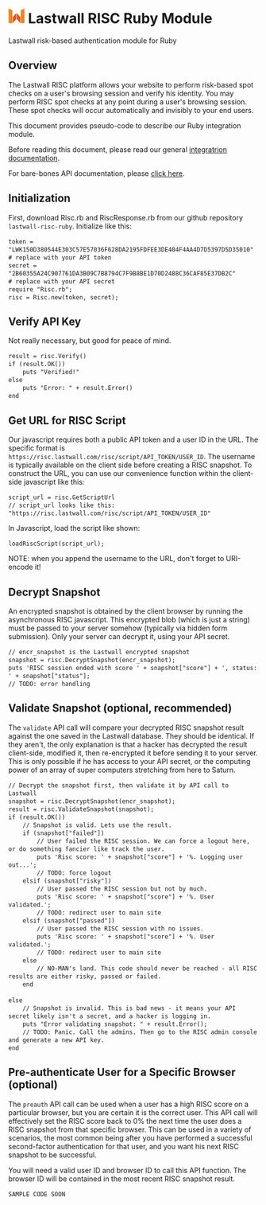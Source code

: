 # ![Lastwall Logo](logo.png) Lastwall RISC Ruby Module

Lastwall risk-based authentication module for Ruby

## Overview

The Lastwall RISC platform allows your website to perform risk-based spot checks on a user's browsing session and verify his identity. You may perform RISC spot checks at any point during a user's browsing session. These spot checks will occur automatically and invisibly to your end users.

This document provides pseudo-code to describe our Ruby integration module.

Before reading this document, please read our general [integratrion documentation](Integration.md).

For bare-bones API documentation, please [click here](API.md).


## Initialization

First, download Risc.rb and RiscResponse.rb from our github repository `lastwall-risc-ruby`. Initialize like this:

```
token = "LWK150D380544E303C57E57036F628DA2195FDFEE3DE404F4AA4D7D5397D5D35010"   # replace with your API token
secret = "2B60355A24C907761DA3B09C7B8794C7F9B8BE1D70D2488C36CAF85E37DB2C"       # replace with your API secret
require "Risc.rb";
risc = Risc.new(token, secret);
```


## Verify API Key

Not really necessary, but good for peace of mind.

```
result = risc.Verify()
if (result.OK())
	puts "Verified!"
else
	puts "Error: " + result.Error()
end
```


## Get URL for RISC Script

Our javascript requires both a public API token and a user ID in the URL. The specific format is `https://risc.lastwall.com/risc/script/API_TOKEN/USER_ID`. The username is typically available on the client side before creating a RISC snapshot. To construct the URL, you can use our convenience function within the client-side javascript like this:

```
script_url = risc.GetScriptUrl
// script_url looks like this: "https://risc.lastwall.com/risc/script/API_TOKEN/USER_ID"
```

In Javascript, load the script like shown:
```
loadRiscScript(script_url);
```

NOTE: when you append the username to the URL, don't forget to URI-encode it!


## Decrypt Snapshot

An encrypted snapshot is obtained by the client browser by running the asynchronous RISC javascript. This encrypted blob (which is just a string) must be passed to your server somehow (typically via hidden form submission). Only your server can decrypt it, using your API secret.

```
// encr_snapshot is the Lastwall encrypted snapshot
snapshot = risc.DecryptSnapshot(encr_snapshot);
puts 'RISC session ended with score ' + snapshot["score"] + ', status: ' + snapshot["status"];
// TODO: error handling
```


## Validate Snapshot (optional, recommended)

The `validate` API call will compare your decrypted RISC snapshot result against the one saved in the Lastwall database. They should be identical. If they aren't, the only explanation is that a hacker has decrypted the result client-side, modified it, then re-encrypted it before sending it to your server. This is only possible if he has access to your API secret, or the computing power of an array of super computers stretching from here to Saturn.

```
// Decrypt the snapshot first, then validate it by API call to Lastwall
snapshot = risc.DecryptSnapshot(encr_snapshot);
result = risc.ValidateSnapshot(snapshot);
if (result.OK())
    // Snapshot is valid. Lets use the result.
    if (snapshot["failed"])
        // User failed the RISC session. We can force a logout here, or do something fancier like track the user.
        puts 'Risc score: ' + snapshot["score"] + '%. Logging user out...';
        // TODO: force logout
    elsif (snapshot["risky"])
        // User passed the RISC session but not by much.
        puts 'Risc score: ' + snapshot["score"] + '%. User validated.';
        // TODO: redirect user to main site
    elsif (snapshot["passed"])
        // User passed the RISC session with no issues.
        puts 'Risc score: ' + snapshot["score"] + '%. User validated.';
        // TODO: redirect user to main site
    else
        // NO-MAN's land. This code should never be reached - all RISC results are either risky, passed or failed.
    end

else
    // Snapshot is invalid. This is bad news - it means your API secret likely isn't a secret, and a hacker is logging in.
	puts "Error validating snapshot: " + result.Error();
    // TODO: Panic. Call the admins. Then go to the RISC admin console and generate a new API key.
end
```


## Pre-authenticate User for a Specific Browser (optional)

The `preauth` API call can be used when a user has a high RISC score on a particular browser, but you are certain it is the correct user. This API call will effectively set the RISC score back to 0% the next time the user does a RISC snapshot from that specific browser. This can be used in a variety of scenarios, the most common being after you have performed a successful second-factor authentication for that user, and you want his next RISC snapshot to be successful.

You will need a valid user ID and browser ID to call this API function. The browser ID will be contained in the most recent RISC snapshot result.

```
SAMPLE CODE SOON
 ```

